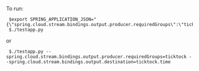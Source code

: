 To run:

	 $export SPRING_APPLICATION_JSON="{\"spring.cloud.stream.bindings.output.producer.requiredGroups\":\"ticktock\",\"spring.cloud.stream.bindings.output.destination\":\"ticktock.time\"}"
     $./testapp.py

or 

     $./testapp.py --spring.cloud.stream.bindings.output.producer.requiredGroups=ticktock --spring.cloud.stream.bindings.output.destination=ticktock.time

